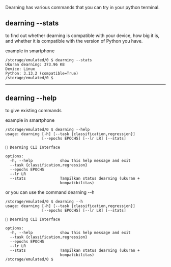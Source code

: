Dearning has various commands that you can try in your python terminal.

## dearning --stats
to find out whether dearning is compatible with your device, how big it is, and whether it is compatible with the version of Python you have.

example in smartphone
```command
/storage/emulated/0 $ dearning --stats
Ukuran dearning: 373.96 KB
Device: Linux
Python: 3.13.2 (compatible=True)
/storage/emulated/0 $
```

---

## dearning --help 
to give existing commands

example in smartphone
```command
/storage/emulated/0 $ dearning --help
usage: dearning [-h] [--task {classification,regression}]
                [--epochs EPOCHS] [--lr LR] [--stats]

🧠 Dearning CLI Interface

options:
  -h, --help            show this help message and exit
  --task {classification,regression}
  --epochs EPOCHS
  --lr LR
  --stats               Tampilkan status dearning (ukuran +
                        kompatibilitas)
```
or you can use the command dearning --h
```command
/storage/emulated/0 $ dearning --h
usage: dearning [-h] [--task {classification,regression}]
                [--epochs EPOCHS] [--lr LR] [--stats]

🧠 Dearning CLI Interface

options:
  -h, --help            show this help message and exit
  --task {classification,regression}
  --epochs EPOCHS
  --lr LR
  --stats               Tampilkan status dearning (ukuran +
                        kompatibilitas)
/storage/emulated/0 $
```